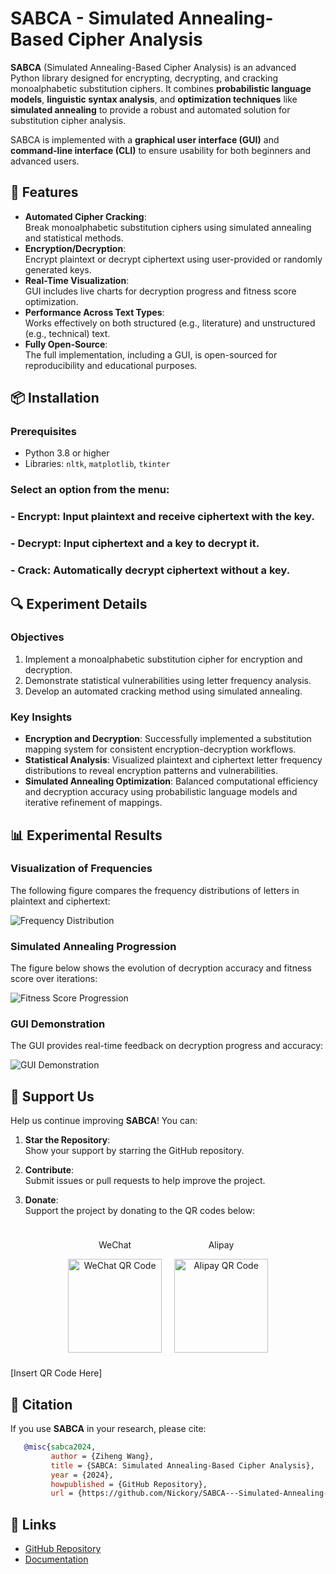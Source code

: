 # SABCA - Simulated Annealing-Based Cipher Analysis
**SABCA** (Simulated Annealing-Based Cipher Analysis) is an advanced Python library designed for encrypting, decrypting, and cracking monoalphabetic substitution ciphers. It combines **probabilistic language models**, **linguistic syntax analysis**, and **optimization techniques** like **simulated annealing** to provide a robust and automated solution for substitution cipher analysis. 

SABCA is implemented with a **graphical user interface (GUI)** and **command-line interface (CLI)** to ensure usability for both beginners and advanced users.
## 🌟 Features
- **Automated Cipher Cracking**:  
  Break monoalphabetic substitution ciphers using simulated annealing and statistical methods.
- **Encryption/Decryption**:  
  Encrypt plaintext or decrypt ciphertext using user-provided or randomly generated keys.
- **Real-Time Visualization**:  
  GUI includes live charts for decryption progress and fitness score optimization.
- **Performance Across Text Types**:  
  Works effectively on both structured (e.g., literature) and unstructured (e.g., technical) text.
- **Fully Open-Source**:  
  The full implementation, including a GUI, is open-sourced for reproducibility and educational purposes.
## 📦 Installation
### Prerequisites
- Python 3.8 or higher  
- Libraries: `nltk`, `matplotlib`, `tkinter`

###  Select an option from the menu:
###     - Encrypt: Input plaintext and receive ciphertext with the key.
###     - Decrypt: Input ciphertext and a key to decrypt it.
###     - Crack: Automatically decrypt ciphertext without a key.
## 🔍 Experiment Details
### Objectives
1. Implement a monoalphabetic substitution cipher for encryption and decryption.
2. Demonstrate statistical vulnerabilities using letter frequency analysis.
3. Develop an automated cracking method using simulated annealing.
### Key Insights
- **Encryption and Decryption**: Successfully implemented a substitution mapping system for consistent encryption-decryption workflows.
- **Statistical Analysis**: Visualized plaintext and ciphertext letter frequency distributions to reveal encryption patterns and vulnerabilities.
- **Simulated Annealing Optimization**: Balanced computational efficiency and decryption accuracy using probabilistic language models and iterative refinement of mappings.
## 📊 Experimental Results

### Visualization of Frequencies
The following figure compares the frequency distributions of letters in plaintext and ciphertext:

![Frequency Distribution](images/frequency_distribution.png)


### Simulated Annealing Progression
The figure below shows the evolution of decryption accuracy and fitness score over iterations:

![Fitness Score Progression](images/fitness_progression.png)

### GUI Demonstration
The GUI provides real-time feedback on decryption progress and accuracy:

![GUI Demonstration](images/gui_demo.png)

## 💖 Support Us

Help us continue improving **SABCA**! You can:

1. **Star the Repository**:  
   Show your support by starring the GitHub repository.

2. **Contribute**:  
   Submit issues or pull requests to help improve the project.

3. **Donate**:  
   Support the project by donating to the QR codes below:

<div style="display: flex; justify-content: center; align-items: center;">
  <div style="text-align: center; margin: 10px;">
    <p>WeChat</p>
    <img src="images/qr_code_wechat.png" alt="WeChat QR Code" style="width: 150px; height: auto;">
  </div>
  <div style="text-align: center; margin: 10px;">
    <p>Alipay</p>
    <img src="images/qr_code_alipay.png" alt="Alipay QR Code" style="width: 150px; height: auto;">
  </div>
</div>



[Insert QR Code Here]
## 📜 Citation

If you use **SABCA** in your research, please cite:
  ```bibtex
     @misc{sabca2024,
           author = {Ziheng Wang},
           title = {SABCA: Simulated Annealing-Based Cipher Analysis},
           year = {2024},
           howpublished = {GitHub Repository},
           url = {https://github.com/Nickory/SABCA---Simulated-Annealing-Based-Cipher-Analysis} }

```


## 🔗 Links
- [GitHub Repository](https://github.com/Nickory/SABCA---Simulated-Annealing-Based-Cipher-Analysis)
- [Documentation](https://github.com/Nickory/SABCA---Simulated-Annealing-Based-Cipher-Analysis/wiki)

